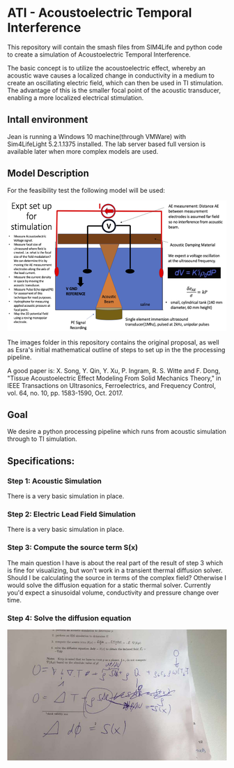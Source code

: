 # ATI - Acoustoelectric Temporal Interference

This repository will contain the smash files from SIM4Life and python code to create a simulation of Acoustoelectric Temporal Interference. 

The basic concept is to utilize the acoustoelectric effect, whereby an acoustic wave causes a localized change in conductivity in a medium to create an oscillating electric field, which can then be used in TI stimulation. The advantage of this is the smaller focal point of the acoustic transducer, enabling a more localized electrical stimulation. 

## Intall environment

Jean is running a Windows 10 machine(through VMWare) with Sim4LifeLight 5.2.1.1375 installed. The lab server based full version is available later when more complex models are used. 

## Model Description
For the feasibility test the following model will be used: 
<p align="center">
	<img src="images/experiment_setup.jpg" height="300">
</p>

The images folder in this repository contains the original proposal, as well as Esra's initial mathematical outline of steps to set up in the the processing pipeline.

A good paper is: 
X. Song, Y. Qin, Y. Xu, P. Ingram, R. S. Witte and F. Dong, "Tissue Acoustoelectric Effect Modeling From Solid Mechanics Theory," in IEEE Transactions on Ultrasonics, Ferroelectrics, and Frequency Control, vol. 64, no. 10, pp. 1583-1590, Oct. 2017.

## Goal
We desire a python processing pipeline which runs from acoustic simulation through to TI simulation. 

## Specifications: 
### Step 1: Acoustic Simulation
There is a very basic simulation in place. 

### Step 2: Electric Lead Field Simulation 
There is a very basic simulation in place. 

### Step 3: Compute the source term S(x)
The main question I have is about the real part of the result of step 3 which is fine for visualizing, but won't work in a transient thermal diffusion solver. Should I be calculating the source in terms of the complex field? Otherwise I would solve the diffusion equation for a static thermal solver. Currently you'd expect a sinusoidal volume, conductivity and pressure change over time. 

### Step 4: Solve the diffusion equation 
<p align="center">
	<img src="images/diffusion_solver.JPEG" height="300">
</p>


